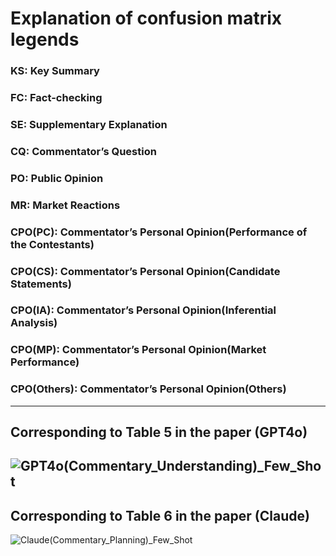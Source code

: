 # Explanation of confusion matrix legends
### KS: Key Summary
### FC: Fact-checking
### SE: Supplementary Explanation
### CQ: Commentator’s Question
### PO: Public Opinion
### MR: Market Reactions
### CPO(PC): Commentator’s Personal Opinion(Performance of the Contestants)
### CPO(CS): Commentator’s Personal Opinion(Candidate Statements)
### CPO(IA): Commentator’s Personal Opinion(Inferential Analysis)
### CPO(MP): Commentator’s Personal Opinion(Market Performance)
### CPO(Others): Commentator’s Personal Opinion(Others)
---
## Corresponding to Table 5 in the paper (GPT4o)
![GPT4o(Commentary_Understanding)_Few_Shot](https://github.com/user-attachments/assets/4d28f62f-abf2-4b7f-bde1-dc60de51baca)
---
## Corresponding to Table 6 in the paper (Claude)
![Claude(Commentary_Planning)_Few_Shot](https://github.com/user-attachments/assets/d9f9c504-b2dc-48e3-a338-ad8dc79c639e)
